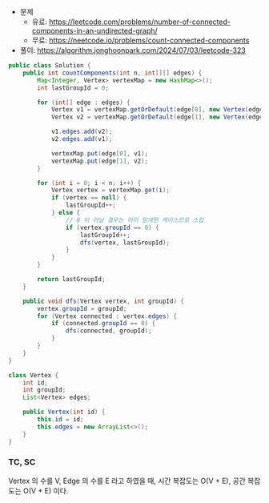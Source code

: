 - 문제
  - 유료: https://leetcode.com/problems/number-of-connected-components-in-an-undirected-graph/
  - 무료: https://neetcode.io/problems/count-connected-components
- 풀이: https://algorithm.jonghoonpark.com/2024/07/03/leetcode-323

```java
public class Solution {
    public int countComponents(int n, int[][] edges) {
        Map<Integer, Vertex> vertexMap = new HashMap<>();
        int lastGroupId = 0;

        for (int[] edge : edges) {
            Vertex v1 = vertexMap.getOrDefault(edge[0], new Vertex(edge[0]));
            Vertex v2 = vertexMap.getOrDefault(edge[1], new Vertex(edge[1]));

            v1.edges.add(v2);
            v2.edges.add(v1);

            vertexMap.put(edge[0], v1);
            vertexMap.put(edge[1], v2);
        }

        for (int i = 0; i < n; i++) {
            Vertex vertex = vertexMap.get(i);
            if (vertex == null) {
                lastGroupId++;
            } else {
                // 0 이 아닐 경우는 이미 탐색한 케이스므로 스킵
                if (vertex.groupId == 0) {
                    lastGroupId++;
                    dfs(vertex, lastGroupId);
                }
            }
        }

        return lastGroupId;
    }

    public void dfs(Vertex vertex, int groupId) {
        vertex.groupId = groupId;
        for (Vertex connected : vertex.edges) {
            if (connected.groupId == 0) {
                dfs(connected, groupId);
            }
        }
    }
}

class Vertex {
    int id;
    int groupId;
    List<Vertex> edges;

    public Vertex(int id) {
        this.id = id;
        this.edges = new ArrayList<>();
    }
}
```

### TC, SC

Vertex 의 수를 V, Edge 의 수를 E 라고 하였을 때,
시간 복잡도는 O(V + E), 공간 복잡도는 O(V + E) 이다.
